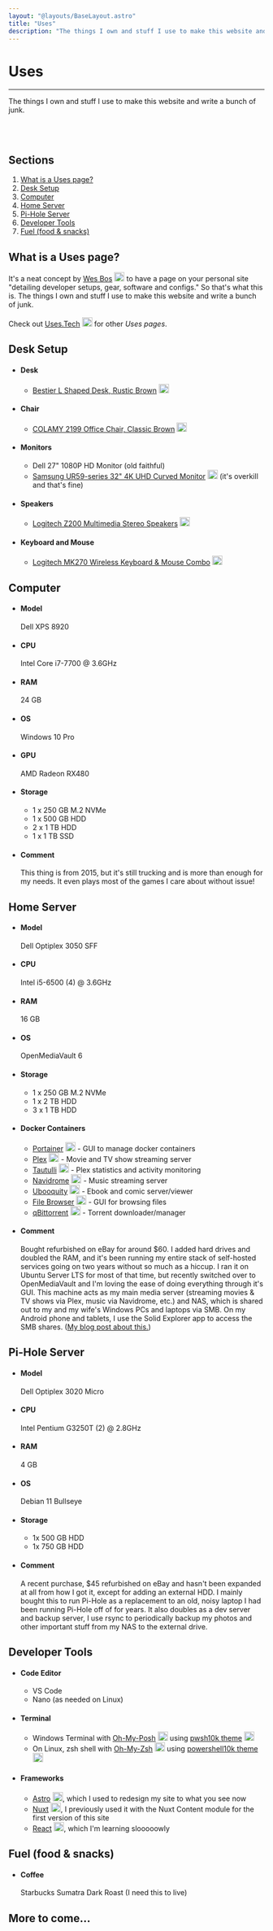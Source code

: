 ```yaml
---
layout: "@layouts/BaseLayout.astro"
title: "Uses"
description: "The things I own and stuff I use to make this website and write a bunch of junk."
---
```


<h1 class="title">Uses</h1>

<hr>

The things I own and stuff I use to make this website and write a bunch of junk.

<br><br>

## Sections

1. [What is a Uses page?](#what)
2. [Desk Setup](#desk)
3. [Computer](#pc)
4. [Home Server](#server)
5. [Pi-Hole Server](#pihole)
6. [Developer Tools](#tools)
7. [Fuel (food & snacks)](#fuel)

<div id='what' />

## What is a Uses page?

It's a neat concept by <a href="https://wesbos.com" target="_blank">Wes Bos</a> <img class="ext" src="/img/assets/external.svg" alt="External Link" height="18px" width="20px"> to have a page on your personal site "detailing developer setups, gear, software and configs." So that's what this is. The things I own and stuff I use to make this website and write a bunch of junk.
<br><br>
Check out <a href="https://uses.tech" target="_blank">Uses.Tech</a> <img class="ext" src="/img/assets/external.svg" alt="External Link" height="18px" width="20px"> for other <em>Uses pages</em>.

<div id='desk' />

## Desk Setup

- #### Desk

  - <a href="https://www.amazon.com/gp/product/B08Q89X9R2" target="_blank">Bestier L Shaped Desk, Rustic Brown</a> <img class="ext" src="/img/assets/external.svg" alt="External Link" height="18px" width="20px">

- #### Chair

  - <a href="https://www.amazon.com/gp/product/B09YV46WG7" target="_blank">COLAMY 2199 Office Chair, Classic Brown</a> <img class="ext" src="/img/assets/external.svg" alt="External Link" height="18px" width="20px">

- #### Monitors

  - Dell 27" 1080P HD Monitor (old faithful)
  - <a href="https://www.amazon.com/gp/product/B07L9G1BFX" target="_blank">Samsung UR59-series 32" 4K UHD Curved Monitor</a> <img class="ext" src="/img/assets/external.svg" alt="External Link" height="18px" width="20px"> (it's overkill and that's fine)

- #### Speakers

  - <a href="https://www.amazon.com/gp/product/B00EZ9XKCM" target="_blank">Logitech Z200 Multimedia Stereo Speakers</a> <img class="ext" src="/img/assets/external.svg" alt="External Link" height="18px" width="20px">

- #### Keyboard and Mouse
  - <a href="https://www.amazon.com/gp/product/B00BP5KOPA" target="_blank">Logitech MK270 Wireless Keyboard & Mouse Combo</a> <img class="ext" src="/img/assets/external.svg" alt="External Link" height="18px" width="20px">

<div id='pc' />

## Computer

- #### Model

  Dell XPS 8920

- #### CPU

  Intel Core i7-7700 @ 3.6GHz

- #### RAM

  24 GB

- #### OS

  Windows 10 Pro

- #### GPU

  AMD Radeon RX480

- #### Storage

  - 1 x 250 GB M.2 NVMe
  - 1 x 500 GB HDD
  - 2 x 1 TB HDD
  - 1 x 1 TB SSD

- #### Comment

  This thing is from 2015, but it's still trucking and is more than enough for my needs. It even plays most of the games I care about without issue!

<div id='server' />

## Home Server

- #### Model

  Dell Optiplex 3050 SFF

- #### CPU

  Intel i5-6500 (4) @ 3.6GHz

- #### RAM

  16 GB

- #### OS

  OpenMediaVault 6

- #### Storage

  - 1 x 250 GB M.2 NVMe
  - 1 x 2 TB HDD
  - 3 x 1 TB HDD

- #### Docker Containers

  - <a href="https://hub.docker.com/r/portainer/portainer-ce" target="_blank" rel="noreferrer noopener">Portainer</a> <img class="ext" src="/img/assets/external.svg" alt="External Link" height="18px" width="20px"> - GUI to manage docker containers
  - <a href="https://hub.docker.com/r/linuxserver/plex" target="_blank" rel="noreferrer noopener">Plex</a> <img class="ext" src="/img/assets/external.svg" alt="External Link" height="18px" width="20px"> - Movie and TV show streaming server
  - <a href="https://hub.docker.com/r/linuxserver/tautulli" target="_blank" rel="noreferrer noopener">Tautulli</a> <img class="ext" src="/img/assets/external.svg" alt="External Link" height="18px" width="20px"> - Plex statistics and activity monitoring
  - <a href="https://hub.docker.com/r/deluan/navidrome" target="_blank" rel="noreferrer noopener">Navidrome</a> <img class="ext" src="/img/assets/external.svg" alt="External Link" height="18px" width="20px"> - Music streaming server
  - <a href="https://hub.docker.com/r/linuxserver/ubooquity" target="_blank" rel="noreferrer noopener">Ubooquity</a> <img class="ext" src="/img/assets/external.svg" alt="External Link" height="18px" width="20px"> - Ebook and comic server/viewer
  - <a href="https://hub.docker.com/r/filebrowser/filebrowser" target="_blank" rel="noreferrer noopener">File Browser</a> <img class="ext" src="/img/assets/external.svg" alt="External Link" height="18px" width="20px"> - GUI for browsing files
  - <a href="https://hub.docker.com/r/linuxserver/qbittorrent" target="_blank" rel="noreferrer noopener">qBittorrent</a> <img class="ext" src="/img/assets/external.svg" alt="External Link" height="18px" width="20px"> - Torrent downloader/manager

- #### Comment
  Bought refurbished on eBay for around $60. I added hard drives and doubled the RAM, and it's been running my entire stack of self-hosted services going on two years without so much as a hiccup. I ran it on Ubuntu Server LTS for most of that time, but recently switched over to OpenMediaVault and I'm loving the ease of doing everything through it's GUI. This machine acts as my main media server (streaming movies & TV shows via Plex, music via Navidrome, etc.) and NAS, which is shared out to my and my wife's Windows PCs and laptops via SMB. On my Android phone and tablets, I use the Solid Explorer app to access the SMB shares. (<a href="/blog/solid-explorer-samba-share">My blog post about this.</a>)

<div id='pihole' />

## Pi-Hole Server

- #### Model

  Dell Optiplex 3020 Micro

- #### CPU

  Intel Pentium G3250T (2) @ 2.8GHz

- #### RAM

  4 GB

- #### OS

  Debian 11 Bullseye

- #### Storage

  - 1x 500 GB HDD
  - 1x 750 GB HDD

- #### Comment
  A recent purchase, $45 refurbished on eBay and hasn't been expanded at all from how I got it, except for adding an external HDD. I mainly bought this to run Pi-Hole as a replacement to an old, noisy laptop I had been running Pi-Hole off of for years. It also doubles as a dev server and backup server, I use rsync to periodically backup my photos and other important stuff from my NAS to the external drive.

<div id='tools' />

## Developer Tools

- #### Code Editor

  - VS Code
  - Nano (as needed on Linux)

- #### Terminal

  - Windows Terminal with <a href="https://ohmyposh.dev" target="_blank">Oh-My-Posh</a> <img class="ext" src="/img/assets/external.svg" alt="External Link" height="18px" width="20px"> using <a href="https://github.com/Kudostoy0u/pwsh10k" target="_blank">pwsh10k theme</a> <img class="ext" src="/img/assets/external.svg" alt="External Link" height="18px" width="20px">
  - On Linux, zsh shell with <a href="https://github.com/ohmyzsh/ohmyzsh" target="_blank">Oh-My-Zsh</a> <img class="ext" src="/img/assets/external.svg" alt="External Link" height="18px" width="20px"> using <a href="https://github.com/romkatv/powerlevel10k" target="_blank">powershell10k theme</a> <img class="ext" src="/img/assets/external.svg" alt="External Link" height="18px" width="20px">

- #### Frameworks
  - <a href="https://astro.build" target="_blank">Astro</a> <img class="ext" src="/img/assets/external.svg" alt="External Link" height="18px" width="20px">, which I used to redesign my site to what you see now
  - <a href="https://nuxtjs.org" target="_blank">Nuxt</a> <img class="ext" src="/img/assets/external.svg" alt="External Link" height="18px" width="20px">, I previously used it with the Nuxt Content module for the first version of this site
  - <a href="https://reactjs.org" target="_blank">React</a> <img class="ext" src="/img/assets/external.svg" alt="External Link" height="18px" width="20px">, which I'm learning slooooowly

<div id='fuel' />

## Fuel (food & snacks)

- #### Coffee

  Starbucks Sumatra Dark Roast (I need this to live)

## More to come...

<br><br>
